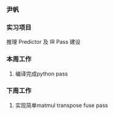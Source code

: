 ### 尹帆

### 实习项目

推理 Predictor 及 IR Pass 建设

### 本周工作

1. 编译完成python pass

### 下周工作

1. 实现简单matmul transpose fuse pass

